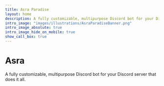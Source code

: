 ```yaml
---
title: Asra Paradise
layout: home
description: A fully customizable, multipurpose Discord bot for your Discord server that does it all.
intro_image: "images/illustrations/AsraParadiseBanner.png"
intro_image_absolute: true
intro_image_hide_on_mobile: true
show_call_box: true
---
```


# Asra

A fully customizable, multipurpose Discord bot for your Discord server that does it all.